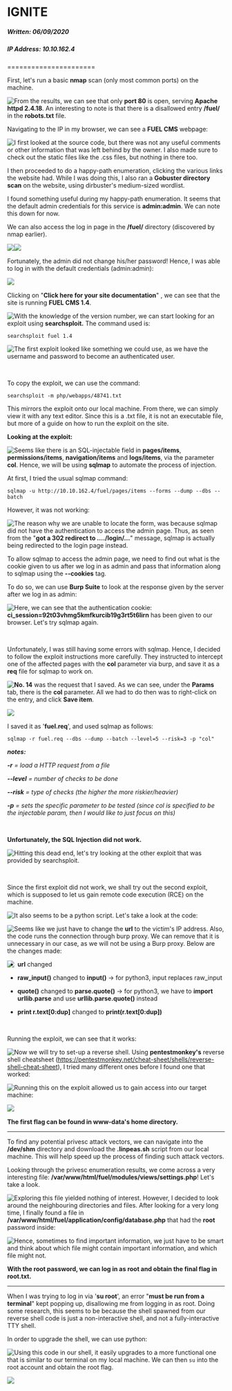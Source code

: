 # IGNITE

##### Written: 06/09/2020

##### IP Address: 10.10.162.4

======================

First, let's run a basic **nmap** scan (only most common ports) on the machine. 

<img style="float: left;" src="screenshots/screenshot1.png">

From the results, we can see that only **port 80** is open, serving **Apache httpd 2.4.18**. An interesting to note is that there is a disallowed entry **/fuel/** in the **robots.txt** file.

Navigating to the IP in my browser, we can see a **FUEL CMS** webpage:

<img style="float: left;" src="screenshots/screenshot2.png">

I first looked at the source code, but there was not any useful comments or other information that was left behind by the owner. I also made sure to check out the static files like the .css files, but nothing in there too.

I then proceeded to do a happy-path enumeration, clicking the various links the website had. While I was doing this, I also ran a **Gobuster directory scan** on the website, using dirbuster's medium-sized wordlist.

I found something useful during my happy-path enumeration. It seems that the default admin credentials for this service is **admin:admin**. We can note this down for now.

We can also access the log in page in the **/fuel/** directory (discovered by nmap earlier).

<img style="float: left;" src="screenshots/screenshot3.png">

<img style="float: left;" src="screenshots/screenshot4.png">

<br>

Fortunately, the admin did not change his/her password! Hence, I was able to log in with the default credentials (admin:admin):

<img style="float: left;" src="screenshots/screenshot5.png">

<br>

Clicking on "**Click here for your site documentation**" , we can see that the site is running **FUEL CMS 1.4**.

<img style="float: left;" src="screenshots/screenshot6.png">

With the knowledge of the version number, we can start looking for an exploit using **searchsploit.** The command used is:

```
searchsploit fuel 1.4
```

<img style="float: left;" src="screenshots/screenshot7.png">

 The first exploit looked like something we could use, as we have the username and password to become an authenticated user.

<br>

To copy the exploit, we can use the command:

```
searchsploit -m php/webapps/48741.txt
```

This mirrors the exploit onto our local machine. From there, we can simply view it with any text editor. Since this is a .txt file, it is not an executable file, but more of a guide on how to run the exploit on the site.

**Looking at the exploit:**

<img style="float: left;" src="screenshots/screenshot8.png">

Seems like there is an SQL-injectable field in **pages/items**, **permissions/items**, **navigation/items** and **logs/items**, via the parameter **col**. Hence, we will be using **sqlmap** to automate the process of injection.

At first, I tried the usual sqlmap command:

```
sqlmap -u http://10.10.162.4/fuel/pages/items --forms --dump --dbs --batch
```

However, it was not working:

<img style="float: left;" src="screenshots/screenshot9.png">

The reason why we are unable to locate the form, was because sqlmap did not have the authentication to access the admin page. Thus, as seen from the "**got a 302 redirect to …./login/…**" message, sqlmap is actually being redirected to the login page instead. 

To allow sqlmap to access the admin page, we need to find out what is the cookie given to us after we log in as admin and pass that information along to sqlmap using the **--cookies** tag.

To do so, we can use **Burp Suite** to look at the response given by the server after we log in as admin:

<img style="float: left;" src="screenshots/screenshot10.png">

Here, we can see that the authentication cookie: **ci_session=92t03vhmg5kmfkurcib19g3rt5t6lirn** has been given to our browser. Let's try sqlmap again.

<br>

Unfortunately, I was still having some errors with sqlmap. Hence, I decided to follow the exploit instructions more carefully. They instructed to intercept one of the affected pages with the **col** parameter via burp, and save it as a **req** file for sqlmap to work on. 

<img style="float: left;" src="screenshots/screenshot11.png">

**No. 14** was the request that I saved. As we can see, under the **Params** tab, there is the **col** parameter. All we had to do then was to right-click on the entry, and click **Save item**.

<img style="float: left;" src="screenshots/screenshot12.png">

<br>

I saved it as '**fuel.req**', and used sqlmap as follows:

 ```
 sqlmap -r fuel.req --dbs --dump --batch --level=5 --risk=3 -p "col"
 ```

***notes:***

***-r** = load a HTTP request from a file*

***--level** = number of checks to be done*

***--risk** = type of checks (the higher the more riskier/heavier)*

***-p** = sets the specific parameter to be tested (since col is specified to be the injectable param, then I would like to just focus on this)*

<br>

 **Unfortunately, the SQL Injection did not work.**

<img style="float: left;" src="screenshots/screenshot13.png">

Hitting this dead end, let's try looking at the other exploit that was provided by searchsploit.

<br>

Since the first exploit did not work, we shall try out the second exploit, which is supposed to let us gain remote code execution (RCE) on the machine.

<img style="float: left;" src="screenshots/screenshot7.png">

It also seems to be a python script. Let's take a look at the code:

<img style="float: left;" src="screenshots/screenshot14.png">

Seems like we just have to change the **url** to the victim's IP address. Also, the code runs the connection through burp proxy. We can remove that it is unnecessary in our case, as we will not be using a Burp proxy. Below are the changes made:

<img style="float: left;" src="screenshots/screenshot15.png">

- **url** changed

- **raw_input()** changed to **input()**  -> for python3, input replaces raw_input

- **quote()** changed to **parse.quote()** -> for python3, we have to **import urllib.parse** and use **urllib.parse.quote()** instead

- **print r.text[0:dup]** changed to **print(r.text[0:dup])**

<br>

Running the exploit, we can see that it works:

<img style="float: left;" src="screenshots/screenshot16.png">

Now we will try to set-up a reverse shell. Using **pentestmonkey's** reverse shell cheatsheet (https://pentestmonkey.net/cheat-sheet/shells/reverse-shell-cheat-sheet), I tried many different ones before I found one that worked:

<img style="float: left;" src="screenshots/screenshot17.png">

Running this on the exploit allowed us to gain access into our target machine:

 <img style="float: left;" src="screenshots/screenshot18.png">













<br>

**The first flag can be found in www-data's home directory.**

---

To find any potential privesc attack vectors, we can navigate into the **/dev/shm** directory and download the **.linpeas.sh** script from our local machine. This will help speed up the process of finding such attack vectors.

Looking through the privesc enumeration results, we come across a very interesting file: **/var/www/html/fuel/modules/views/settings.php**! Let's take a look.

<img style="float: left;" src="screenshots/screenshot20.png">

Exploring this file yielded nothing of interest. However, I decided to look around the neighbouring directories and files. 
After looking for a very long time, I finally found a file in **/var/www/html/fuel/application/config/database.php** that had the **root** password inside:

<img style="float: left;" src="screenshots/screenshot21.png">

Hence, sometimes to find important information, we just have to be smart and think about which file might contain important information, and which file might not.

**With the root password, we can log in as root and obtain the final flag in root.txt.**

---

When I was trying to log in via '**su root**', an error "**must be run from a terminal**" kept popping up, disallowing me from logging in as root. Doing some research, this seems to be because the shell spawned from our reverse shell code is just a non-interactive shell, and not a fully-interactive TTY shell.

In order to upgrade the shell, we can use python:

<img style="float: left;" src="screenshots/screenshot22.png">

Using this code in our shell, it easily upgrades to a more functional one that is similar to our terminal on my local machine. We can then ```su``` into the root account and obtain the root flag.

<img style="float: left;" src="screenshots/screenshot23.png">
